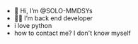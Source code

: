 - 👋 Hi, I’m @SOLO-MMDSYs
- 🧑‍💻 I’m back end developer
-    i love python
-    how to contact me? I don't know myself
  
  
  

<!---
SOLO-MMDSYs/SOLO-MMDSYs is a ✨ special ✨ repository because its `README.md` (this file) appears on your GitHub profile.
You can click the Preview link to take a look at your changes.
--->
